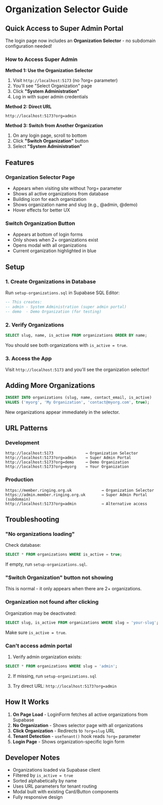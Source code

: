 # Organization Selector Guide

## Quick Access to Super Admin Portal

The login page now includes an **Organization Selector** - no subdomain configuration needed!

### How to Access Super Admin

**Method 1: Use the Organization Selector**
1. Visit `http://localhost:5173` (no ?org= parameter)
2. You'll see "Select Organization" page
3. Click **"System Administration"**
4. Log in with super admin credentials

**Method 2: Direct URL**
```
http://localhost:5173?org=admin
```

**Method 3: Switch from Another Organization**
1. On any login page, scroll to bottom
2. Click **"Switch Organization"** button
3. Select **"System Administration"**

## Features

### Organization Selector Page
- Appears when visiting site without ?org= parameter
- Shows all active organizations from database
- Building icon for each organization
- Shows organization name and slug (e.g., @admin, @demo)
- Hover effects for better UX

### Switch Organization Button
- Appears at bottom of login forms
- Only shows when 2+ organizations exist
- Opens modal with all organizations
- Current organization highlighted in blue

## Setup

### 1. Create Organizations in Database

Run `setup-organizations.sql` in Supabase SQL Editor:

```sql
-- This creates:
-- admin - System Administration (super admin portal)
-- demo  - Demo Organization (for testing)
```

### 2. Verify Organizations

```sql
SELECT slug, name, is_active FROM organizations ORDER BY name;
```

You should see both organizations with `is_active = true`.

### 3. Access the App

Visit `http://localhost:5173` and you'll see the organization selector!

## Adding More Organizations

```sql
INSERT INTO organizations (slug, name, contact_email, is_active)
VALUES ('myorg', 'My Organization', 'contact@myorg.com', true);
```

New organizations appear immediately in the selector.

## URL Patterns

### Development
```
http://localhost:5173              → Organization Selector
http://localhost:5173?org=admin    → Super Admin Portal
http://localhost:5173?org=demo     → Demo Organization
http://localhost:5173?org=myorg    → Your Organization
```

### Production
```
https://member.ringing.org.uk             → Organization Selector
https://admin.member.ringing.org.uk       → Super Admin Portal (subdomain)
http://localhost:5173?org=admin           → Alternative access
```

## Troubleshooting

### "No organizations loading"

Check database:
```sql
SELECT * FROM organizations WHERE is_active = true;
```

If empty, run `setup-organizations.sql`.

### "Switch Organization" button not showing

This is normal - it only appears when there are 2+ organizations.

### Organization not found after clicking

Organization may be deactivated:
```sql
SELECT slug, is_active FROM organizations WHERE slug = 'your-slug';
```

Make sure `is_active = true`.

### Can't access admin portal

1. Verify admin organization exists:
```sql
SELECT * FROM organizations WHERE slug = 'admin';
```

2. If missing, run `setup-organizations.sql`

3. Try direct URL: `http://localhost:5173?org=admin`

## How It Works

1. **On Page Load** - LoginForm fetches all active organizations from Supabase
2. **No Organization** - Shows selector page with all organizations
3. **Click Organization** - Redirects to `?org=slug` URL
4. **Tenant Detection** - `useTenant()` hook reads `?org=` parameter
5. **Login Page** - Shows organization-specific login form

## Developer Notes

- Organizations loaded via Supabase client
- Filtered by `is_active = true`
- Sorted alphabetically by name
- Uses URL parameters for tenant routing
- Modal built with existing Card/Button components
- Fully responsive design
